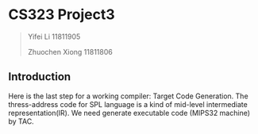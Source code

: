 # CS323 Project3

> Yifei Li 11811905
>
> Zhuochen Xiong 11811806

## Introduction

 Here is the last step for a working compiler: Target Code Generation. The thress-address code for SPL language is a kind of mid-level intermediate representation(IR). We need generate executable code (MIPS32 machine) by TAC.

 